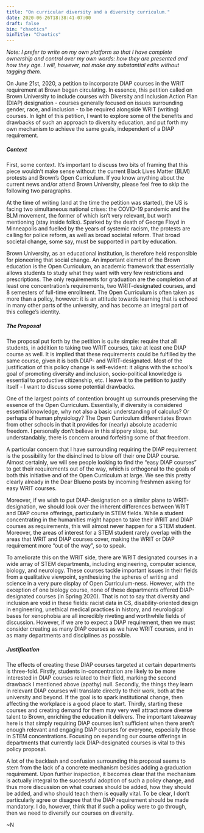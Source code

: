 ```yaml
---
title: "On curricular diversity and a diversity curriculum."
date: 2020-06-26T18:38:41-07:00
draft: false
bin: "chaotics"
binTitle: "Chaotics"
---
```


<i>Note: I prefer to write on my own platform so that I have complete ownership and control over my own words: how they are presented and how they age. I will, however, not make any substantial edits without tagging them.</i>

On June 21st, 2020, a petition to incorporate DIAP courses in the WRIT requirement at Brown began circulating. In essence, this petition called on Brown University to include courses with Diversity and Inclusion Action Plan (DIAP) designation - courses generally focused on issues surrounding gender, race, and inclusion - to be required alongside WRIT (writing) courses. In light of this petition, I want to explore some of the benefits and drawbacks of such an approach to diversity education, and put forth my own mechanism to achieve the same goals, independent of a DIAP requirement.

##### Context

First, some context. It’s important to discuss two bits of framing that this piece wouldn’t make sense without: the current Black Lives Matter (BLM) protests and Brown’s Open Curriculum. If you know anything about the current news and/or attend Brown University, please feel free to skip the following two paragraphs.

At the time of writing (and at the time the petition was started), the US is facing two simultaneous national crises: the COVID-19 pandemic and the BLM movement, the former of which isn’t very relevant, but worth mentioning (stay inside folks). Sparked by the death of George Floyd in Minneapolis and fuelled by the years of systemic racism, the protests are calling for police reform, as well as broad societal reform. That broad societal change, some say, must be supported in part by education.

Brown University, as an educational institution, is therefore held responsible for pioneering that social change. An important element of the Brown education is the Open Curriculum, an academic framework that essentially allows students to study what they want with very few restrictions and prescriptions. The only requirements for graduation are the completion of at least one concentration’s requirements, two WRIT-designated courses, and 8 semesters of full-time enrollment. The Open Curriculum is often taken as more than a policy, however: it is an attitude towards learning that is echoed in many other parts of the university, and has become an integral part of this college’s identity.

##### The Proposal

The proposal put forth by the petition is quite simple: require that all students, in addition to taking two WRIT courses, take at least one DIAP course as well. It is implied that these requirements could be fulfilled by the same course, given it is both DIAP- and WRIT-designated. Most of the justification of this policy change is self-evident: it aligns with the school’s goal of promoting diversity and inclusion, socio-political knowledge is essential to productive citizenship, etc. I leave it to the petition to justify itself - I want to discuss some potential drawbacks.

One of the largest points of contention brought up surrounds preserving the essence of the Open Curriculum. Essentially, if diversity is considered essential knowledge, why not also a basic understanding of calculus? Or perhaps of human physiology? The Open Curriculum differentiates Brown from other schools in that it provides for (nearly) absolute academic freedom. I personally don’t believe in this slippery slope, but understandably, there is concern around forfeiting some of that freedom.

A particular concern that I have surrounding requiring the DIAP requirement is the possibility for the disinclined to blow off their one DIAP course. Almost certainly, we will see people looking to find the “easy DIAP courses” to get their requirements out of the way, which is orthogonal to the goals of both this initiative and of the Open Curriculum at large. We see this pretty clearly already in the Dear Blueno posts by incoming freshmen asking for easy WRIT courses.

Moreover, if we wish to put DIAP-designation on a similar plane to WRIT-designation, we should look over the inherent differences between WRIT and DIAP course offerings, particularly in STEM fields. While a student concentrating in the humanities might happen to take their WRIT and DIAP courses as requirements, this will almost never happen for a STEM student. Moreover, the areas of interest for a STEM student rarely overlap with the areas that WRIT and DIAP courses cover, making the WRIT or DIAP requirement more “out of the way”, so to speak.

To ameliorate this on the WRIT side, there are WRIT designated courses in a wide array of STEM departments, including engineering, computer science, biology, and neurology. These courses tackle important issues in their fields from a qualitative viewpoint, synthesizing the spheres of writing and science in a very pure display of Open Curriculum-ness. However, with the exception of one biology course, none of these departments offered DIAP-designated courses (in Spring 2020). That is not to say that diversity and inclusion are void in these fields: racist data in CS, disability-oriented design in engineering, unethical medical practices in history, and neurological bases for xenophobia are all incredibly riveting and worthwhile fields of discussion. However, if we are to expect a DIAP requirement, then we must consider creating as many DIAP courses as we have WRIT courses, and in as many departments and disciplines as possible.

##### Justification

The effects of creating these DIAP courses targeted at certain departments is three-fold. Firstly, students in-concentration are likely to be more interested in DIAP courses related to their field, marking the second drawback I mentioned above (apathy) null. Secondly, the things they learn in relevant DIAP courses will translate directly to their work, both at the university and beyond. If the goal is to spark institutional change, then affecting the workplace is a good place to start. Thirdly, starting these courses and creating demand for them may very well attract more diverse talent to Brown, enriching the education it delivers. The important takeaway here is that simply requiring DIAP courses isn’t sufficient when there aren’t enough relevant and engaging DIAP courses for everyone, especially those in STEM concentrations. Focusing on expanding our course offerings in departments that currently lack DIAP-designated courses is vital to this policy proposal.

A lot of the backlash and confusion surrounding this proposal seems to stem from the lack of a concrete mechanism besides adding a graduation requirement. Upon further inspection, it becomes clear that the mechanism is actually integral to the successful adoption of such a policy change, and thus more discussion on what courses should be added, how they should be added, and who should teach them is equally vital. To be clear, I don’t particularly agree or disagree that the DIAP requirement should be made mandatory. I do, however, think that if such a policy were to go through, then we need to diversify our courses on diversity.

~N

